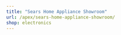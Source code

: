```yaml
---
title: "Sears Home Appliance Showroom"
url: /apex/sears-home-appliance-showroom/
shop: electronics
---
```

